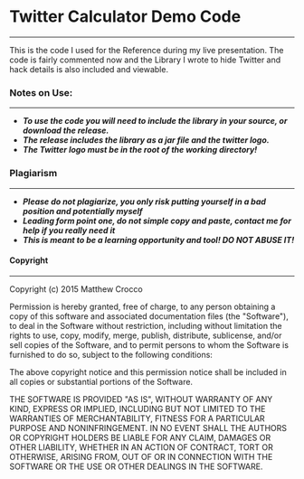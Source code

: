 # Twitter Calculator Demo Code
---

This is the code I used for the Reference during my live presentation. The code is fairly commented
now and the Library I wrote to hide Twitter and hack details is also included and viewable.

### Notes on Use:
---

- _**To use the code you will need to include the library in your source, or download the release.**_
- _**The release includes the library as a jar file and the twitter logo.**_
- _**The Twitter logo must be in the root of the working directory!**_


### Plagiarism
---

- _**Please do not plagiarize, you only risk putting yourself in a bad position and potentially myself**_
- _**Leading form point one, do not simple copy and paste, contact me for help if you really need it**_
- _**This is meant to be a learning opportunity and tool! DO NOT ABUSE IT!**_

#### Copyright
---

Copyright (c) 2015 Matthew Crocco

Permission is hereby granted, free of charge, to any person obtaining a copy
of this software and associated documentation files (the "Software"), to deal
in the Software without restriction, including without limitation the rights
to use, copy, modify, merge, publish, distribute, sublicense, and/or sell
copies of the Software, and to permit persons to whom the Software is
furnished to do so, subject to the following conditions:

The above copyright notice and this permission notice shall be included in
all copies or substantial portions of the Software.

THE SOFTWARE IS PROVIDED "AS IS", WITHOUT WARRANTY OF ANY KIND, EXPRESS OR
IMPLIED, INCLUDING BUT NOT LIMITED TO THE WARRANTIES OF MERCHANTABILITY,
FITNESS FOR A PARTICULAR PURPOSE AND NONINFRINGEMENT.  IN NO EVENT SHALL THE
AUTHORS OR COPYRIGHT HOLDERS BE LIABLE FOR ANY CLAIM, DAMAGES OR OTHER
LIABILITY, WHETHER IN AN ACTION OF CONTRACT, TORT OR OTHERWISE, ARISING FROM,
OUT OF OR IN CONNECTION WITH THE SOFTWARE OR THE USE OR OTHER DEALINGS IN
THE SOFTWARE.
